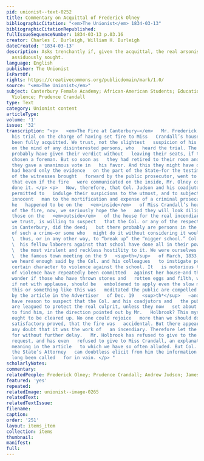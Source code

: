 ```yaml
---
pid: unionist--text-0252
title: Commentary on Acquittal of Frederick Olney
bibliographicCitation: "<em>The Unionist</em> 1834-03-13"
bibliographicCitationRepublished: 
fullIssueSequenceNumber: 1834-03-13 p.03.16
creator: Charles C. Burleigh, William H. Burleigh
dateCreated: '1834-03-13'
description: Asks trenchantly if, given the acquittal, the real arsonists will be
  assiduously sought.
language: English
publisher: The Unionist
IsPartOf: 
rights: https://creativecommons.org/publicdomain/mark/1.0/
source: "<em>The Unionist</em>"
subject: Canterbury Female Academy; African-American Students; Education; Race; Vigilante
  Violence; Prudence Crandall
type: Text
category: Unionist content
articleType: 
volume: '1'
issue: '32'
transcription: "<p>   <em>The Fire at Canterbury—</em>   Mr. Frederick Olney has had
  his trial on the charge of having set fire to Miss   Crandall’s house; and he has
  been fully acquitted. We trust, not the slightest   suspicion of his guilt remains
  on the mind of any disinterested persons, who   heard the trial. The jury would
  probably have given their verdict without   leaving their seats, if they had previously
  chosen a foreman. But so soon as   they had retired to their room and organized,
  they gave a unanimous vote in   his favor. And this they might have done if they
  had heard only the evidence   on the part of the State—for the testimony of some
  of the witnesses brought   forward by the public prosecutor, went to show clearly
  that even if the fire   were communicated on the inside, Mr. Olney could not have
  done it. </p> <p>   Now, therefore, that Col. Judson and his coadjutors have been
  permitted to   indulge their suspicions to the utmost, and to subject a perfectly
  innocent   man to the mortification and expense of a criminal prosecution, because
  he   happened to be on the   <em>inside</em>   of Miss Crandall’s house on the day
  of the fire, now, we seriously hope the he   and they will look diligently among
  those on the   <em>outside</em>   of the house for the real incendiary. No one,
  we trust, is willing to suspect   that the Col. or any of the respectable people
  in Canterbury, did the deed;   but there probably are persons in the town capable
  of such a crime—or some who   might do it without considering it would be a   <em>crime</em>
  \  thus, or in any other way, to “break up” the “nigger school.” Col. Judson and
  \  his fellow laborers against that school have done all in their power to excite
  \  the most virulent and reckless hostility to it. We were ourselves present in
  \  the famous town meeting on the 9   <sup>th</sup>   of March, 1833, and there
  we heard enough said by the Col. and his colleagues   to instigate persons of a
  certain character to violence against the school. It   is notorious that minor acts
  of violence have repeatedly been committed   against her house—and they must not
  wonder if those who have thrown stones and   rotten eggs and filth, with impunity
  if not with applause, should be   emboldened to apply even the slow match. That
  this or something like this was   meditated the public are compelled to believe
  by the article in the Advertiser   of Dec. 19   <sup>th*</sup>   —and will not all
  have reason to suspect that the Col. and his coadjutors and   the public prosecutor
  are leagued to protect the real culprit, unless they now   set about in earnest
  to find him, in the direction pointed out by Mr.   Holbrook? This mysterious affair
  ought to be cleared up. No one could rejoice   more than we should do to have it
  satisfactory proved, that the fire was   accidental. But there appears to be scarcely
  any doubt that it was the work of   an incendiary. Therefore let the felon be hunted
  for without further delay.   Mr. Holbrook has refused to give to the public at our
  request, and has even   refused to give to Miss Crandall, an explanation of his
  meaning in the article   to which we have so often alluded. But Col. Judson and
  the State’s Attorney   can doubtless elicit from him the information which has so
  long been called   for in vain. </p> "
scholarlyNotes: 
commentary: 
relatedPeople: Frederick Olney; Prudence Crandall; Andrew Judson; James Holbrook
featured: 'yes'
repeated: 
relatedImage: unionist--image-0265
relatedText: 
relatedTextIssue: 
filename: 
caption: 
order: '251'
layout: items_item
collection: items
thumbnail: 
manifest: 
full: 
---
```

